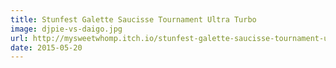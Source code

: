 ```yaml
---
title: Stunfest Galette Saucisse Tournament Ultra Turbo
image: djpie-vs-daigo.jpg
url: http://mysweetwhomp.itch.io/stunfest-galette-saucisse-tournament-ultra-turbo
date: 2015-05-20
---
```

